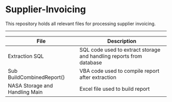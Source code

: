 # Supplier-Invoicing

This repository holds all relevant files for processing supplier invoicing. 
***

|File                          |Description                                                        |
|------------------------------|-------------------------------------------------------------------|
|Extraction SQL                |SQL code used to extract storage and handling reports from database|
|Sub BuildCombinedReport()     |VBA code used to compile report after extraction                   |
|NASA Storage and Handling Main|Excel file used to build report                                    |
